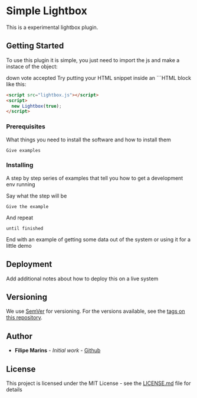 # Simple Lightbox

This is a experimental lightbox plugin.

## Getting Started

To use this plugin it is simple, you just need to import the js and make a instace of the object:


down vote
accepted
Try putting your HTML snippet inside an ```HTML block like this:

```html
<script src="lightbox.js"></script>
<script>
  new Lightbox(true);
</script>
```

### Prerequisites

What things you need to install the software and how to install them

```
Give examples
```

### Installing

A step by step series of examples that tell you how to get a development env running

Say what the step will be

```
Give the example
```

And repeat

```
until finished
```

End with an example of getting some data out of the system or using it for a little demo

## Deployment

Add additional notes about how to deploy this on a live system


## Versioning

We use [SemVer](http://semver.org/) for versioning. For the versions available, see the [tags on this repository](https://github.com/your/project/tags).

## Author

* **Filipe Marins** - *Initial work* - [Github](https://github.com/filipemarins)

## License

This project is licensed under the MIT License - see the [LICENSE.md](LICENSE.md) file for details
